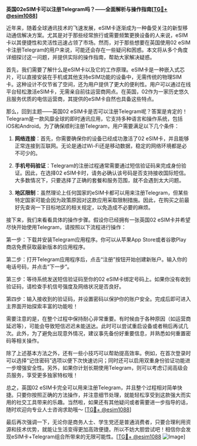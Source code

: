 **英国02eSIM卡可以注册Telegram吗？——全面解析与操作指南[[TG💪+ @esim1088](https://t.me/s/esim1088)]**

近年来，随着全球通讯技术的飞速发展，eSIM卡逐渐成为一种备受关注的新型移动通信解决方案。尤其是对于那些经常旅行或需要频繁更换设备的人来说，eSIM卡以其便捷性和灵活性迅速占领了市场。然而，对于那些想要在英国使用02 eSIM卡注册Telegram的用户来说，可能还会存在一些疑问和困惑。本文将从多个角度详细探讨这一问题，并提供实际的操作指南，帮助大家解决疑惑。

首先，我们需要了解什么是eSIM卡以及它的工作原理。eSIM卡是一种嵌入式芯片，可以直接安装在手机或其他支持eSIM功能的设备中，无需传统的物理SIM卡。这种设计不仅节省了空间，还为用户提供了更大的便利性。用户可以通过在线平台轻松激活eSIM卡，无需亲自前往运营商网点。在英国，02作为一家历史悠久且服务优质的电信运营商，其提供的eSIM卡自然也具备这些特点。

那么，回到主题——英国02 eSIM卡是否可以注册Telegram呢？答案是肯定的！Telegram是一款风靡全球的即时通讯应用，它支持多种语言和操作系统，包括iOS和Android。为了确保顺利注册Telegram，用户需要满足以下几个条件：

1. **网络连接**：首先，你需要确保你的设备已经成功激活了02 eSIM卡，并且能够正常连接到互联网。无论是通过Wi-Fi还是移动数据，稳定的网络环境都是必不可少的。
   
2. **手机号码验证**：Telegram的注册过程通常需要通过短信验证码来完成身份验证。因此，在选择02 eSIM卡时，请务必确认该号码是否支持接收国际短信。大多数情况下，只要选择了正确的套餐和服务范围，就不会遇到太大问题。

3. **地区限制**：虽然理论上任何国家的eSIM卡都可以用来注册Telegram，但某些特定国家可能会因为政策原因对这款应用采取限制措施。因此，在购买之前最好先查询一下目标地区的相关规定，以免造成不必要的麻烦。

接下来，我们来看看具体的操作步骤。假设你已经拥有一张英国02 eSIM卡并希望尽快开始使用Telegram，请按照以下流程进行操作：

第一步：下载并安装Telegram应用程序。你可以从苹果App Store或者谷歌Play商店免费获取最新版本的应用程序。

第二步：打开Telegram应用程序后，点击“注册”按钮开始创建新账户。输入你的电话号码，并点击“下一步”。

第三步：等待系统发送短信验证码至你的02 eSIM卡绑定号码上。如果你没有收到验证码，请检查手机信号强度及网络状况是否良好。

第四步：输入接收到的验证码，并设置密码以保护你的账户安全。完成后即可进入主界面开始探索丰富的功能啦！

需要注意的是，在整个过程中保持耐心非常重要。有时候由于各种原因（如运营商延迟等），可能会导致短信迟迟未能送达。此时可以尝试重启设备或者稍后再试几次。此外，为了避免出现意外情况，建议事先备份好重要信息，并熟悉如何重置密码等相关操作。

除了上述基本方法之外，还有一些小技巧可以帮助提高效率。例如，在首次登录时可以选择“记住密码”选项以便下次快速访问；同时还可以启用双重身份验证功能进一步增强安全性。另外，如果你计划长期使用Telegram，则可以考虑订阅高级会员服务，享受更多独家特权哦！

总之，英国02 eSIM卡完全可以用来注册Telegram，并且整个过程相对简单快捷。只要你按照正确的方法操作，并注意细节处理，就能轻松享受到这款强大而实用的社交工具带来的乐趣。当然啦，如果还有其他疑问或者需要进一步指导的话，随时欢迎向专业人士咨询求助哦～ [[TG💪+ @esim1088](https://t.me/s/esim1088)]

最后再次强调一下，无论你是商务人士、学生党还是普通消费者，只要合理利用资源和技术优势，就能让生活变得更加高效便捷。所以不妨大胆尝试吧！相信你会发现eSIM卡+Telegram组合所带来的无限可能性。[[TG💪+ @esim1088](https://t.me/s/esim1088) ![Image](https://i.postimg.cc/4NQfJmqS/Snipaste-2025-05-13-00-14-12.png)]